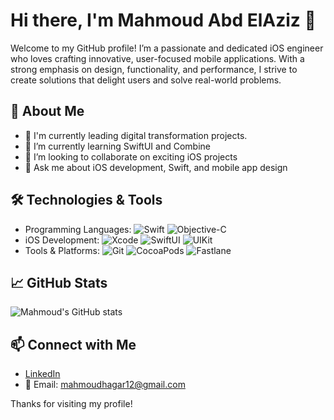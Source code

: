 # Hi there, I'm Mahmoud Abd ElAziz 👋

Welcome to my GitHub profile! I’m a passionate and dedicated iOS engineer who loves crafting innovative, user-focused mobile applications. With a strong emphasis on design, functionality, and performance, I strive to create solutions that delight users and solve real-world problems.

## 🚀 About Me

- 🔭 I'm currently leading digital transformation projects.
- 🌱 I’m currently learning SwiftUI and Combine
- 👯 I’m looking to collaborate on exciting iOS projects
- 💬 Ask me about iOS development, Swift, and mobile app design 

## 🛠️ Technologies & Tools

- Programming Languages: ![Swift](https://img.shields.io/badge/-Swift-FA7343?style=flat&logo=swift&logoColor=white) ![Objective-C](https://img.shields.io/badge/-Objective--C-438EFF?style=flat&logo=apple&logoColor=white)
- iOS Development: ![Xcode](https://img.shields.io/badge/-Xcode-1575F9?style=flat&logo=xcode&logoColor=white) ![SwiftUI](https://img.shields.io/badge/-SwiftUI-1575F9?style=flat&logo=swift&logoColor=white) ![UIKit](https://img.shields.io/badge/-UIKit-1575F9?style=flat&logo=apple&logoColor=white)
- Tools & Platforms: ![Git](https://img.shields.io/badge/-Git-F05032?style=flat&logo=git&logoColor=white) ![CocoaPods](https://img.shields.io/badge/-CocoaPods-EE3322?style=flat&logo=cocoapods&logoColor=white) ![Fastlane](https://img.shields.io/badge/-Fastlane-00F200?style=flat&logo=fastlane&logoColor=white)

## 📈 GitHub Stats

![Mahmoud's GitHub stats](https://github-readme-stats.vercel.app/api?username=mahmoud-hajar&show_icons=true&theme=radical)

## 📫 Connect with Me

- [LinkedIn](https://www.linkedin.com/in/mahmoud-abd-elaziz-707a1316a/)
- 📧 Email: mahmoudhagar12@gmail.com

Thanks for visiting my profile!
